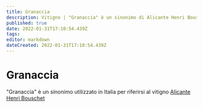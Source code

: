 ```yaml
---
title: Granaccia
description: Vitigno | "Granaccia" è un sinonimo di Alicante Henri Bouschet 
published: true
date: 2022-01-31T17:10:54.439Z
tags: 
editor: markdown
dateCreated: 2022-01-31T17:10:54.439Z
---
```


# Granaccia

"Granaccia" è un sinonimo utilizzato in Italia per riferirsi al vitigno [Alicante Henri Bouschet](/vitigni/Francia/alicante-henri-bouschet)
